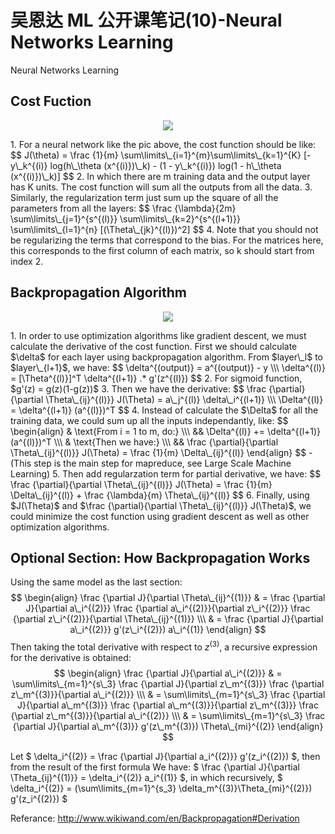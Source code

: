 # 吴恩达 ML 公开课笔记(10)-Neural Networks Learning


Neural Networks Learning

<!--more-->

## Cost Fuction
<p align="center"> <img src="https://my-imgshare.oss-cn-shenzhen.aliyuncs.com/ex4.jpg" /> </p>
1. For a neural network like the pic above, the cost function should be like:
 $$
J(\theta) = \frac {1}{m} \sum\limits\_{i=1}^{m}\sum\limits\_{k=1}^{K}
[-y\_k^{(i)} log(h\_\theta (x^{(i)})\_k) - (1 - y\_k^{(i)}) log(1 - h\_\theta (x^{(i)})\_k)]
 $$
2. In which there are m training data and the output layer has K units. The cost function will sum all the outputs from all the data.
3. Similarly, the regularization term just sum up the square of all the parameters from all the layers:
 $$
 \frac {\lambda}{2m} 
 \sum\limits\_{j=1}^{s^{(l)}}
 \sum\limits\_{k=2}^{s^{(l+1)}}
 \sum\limits\_{l=1}^{n}
 [(\Theta\_{jk}^{(l)})^2]
 $$
4. Note that you should not be regularizing the terms that correspond to the bias. For the matrices here, this corresponds to the first column of each matrix, so k should start from index 2.



## Backpropagation Algorithm
<p align="center"> <img src="https://my-imgshare.oss-cn-shenzhen.aliyuncs.com/backProp.jpg" /> </p>
1. In order to use optimization algorithms like gradient descent, we must calculate the derivative of the cost function. First we should calculate $\delta$ for each layer using backpropagation algorithm. From $layer\_l$ to $layer\_{l+1}$, we have:
 $$
\delta^{(output)} = a^{(output)} - y
\\\ 
\delta^{(l)} = [\Theta^{(l)}]^T \delta^{(l+1)} .* g'(z^{(l)})
 $$
2. For sigmoid function, $g'(z) = g(z)(1-g(z))$
3. Then we have the derivative:
 $$
\frac {\partial}{\partial \Theta\_{ij}^{(l)}} J(\Theta) = a\_j^{(l)} \delta\_i^{(l+1)} \\\
\Delta^{(l)} = \delta^{(l+1)} (a^{(l)})^T
 $$
4. Instead of calculate the $\Delta$ for all the training data, we could sum up all the inputs independantly, like:
 $$
\begin{align}
& \text{From i = 1 to m, do:} \\\
&& \Delta^{(l)} += \delta^{(l+1)} (a^{(l)})^T \\\
& \text{Then we have:} \\\
&& \frac {\partial}{\partial \Theta\_{ij}^{(l)}} J(\Theta) = \frac {1}{m} \Delta\_{ij}^{(l)}
\end{align}
 $$
 - (This step is the main step for mapreduce, see Large Scale Machine Learning)
5. Then add regularzation term for partial derivative, we have:
 $$
\frac {\partial}{\partial \Theta\_{ij}^{(l)}} J(\Theta) = \frac {1}{m} \Delta\_{ij}^{(l)} + \frac {\lambda}{m} \Theta\_{ij}^{(l)}
 $$
6. Finally, using $J(\Theta)$ and $\frac {\partial}{\partial \Theta\_{ij}^{(l)}} J(\Theta)$, we could minimize the cost function using gradient descent as well as other optimization algorithms.

## Optional Section: How Backpropagation Works
Using the same model as the last section:
$$
\begin{align}
\frac {\partial J}{\partial \Theta\_{ij}^{(1)}} & = 
\frac {\partial J}{\partial a\_i^{(2)}}
\frac {\partial a\_i^{(2)}}{\partial z\_i^{(2)}}
\frac {\partial z\_i^{(2)}}{\partial \Theta\_{ij}^{(1)}} \\\ & = 
\frac {\partial J}{\partial a\_i^{(2)}} g'(z\_i^{(2)}) a\_i^{(1)}
\end{align}
$$
Then taking the total derivative with respect to $z^{(3)}$, a recursive expression for the derivative is obtained: 
$$
\begin{align}
\frac {\partial J}{\partial a\_i^{(2)}} & = 
\sum\limits\_{m=1}^{s\_3} 
\frac {\partial J}{\partial z\_m^{(3)}}
\frac {\partial z\_m^{(3)}}{\partial a\_i^{(2)}} \\\ & =
\sum\limits\_{m=1}^{s\_3} 
\frac {\partial J}{\partial a\_m^{(3)}}
\frac {\partial a\_m^{(3)}}{\partial z\_m^{(3)}}
\frac {\partial z\_m^{(3)}}{\partial a\_i^{(2)}} \\\ & = 
\sum\limits\_{m=1}^{s\_3} 
\frac {\partial J}{\partial a\_m^{(3)}} g'(z\_m^{(3)}) \Theta\_{mi}^{(2)}
\end{align}
$$

Let $
\delta\_i^{(2)} = 
\frac {\partial J}{\partial a\_i^{(2)}} g'(z\_i^{(2)})
$, then from the result of the first formula We have: $
\frac {\partial J}{\partial \Theta\_{ij}^{(1)}} = 
\delta\_i^{(2)} a\_i^{(1)}
$, in which recursively, $
\delta\_i^{(2)} = 
(\sum\limits\_{m=1}^{s\_3} 
\delta\_m^{(3)}\Theta\_{mi}^{(2)}) g'(z\_i^{(2)})
$

Referance: http://www.wikiwand.com/en/Backpropagation#Derivation
